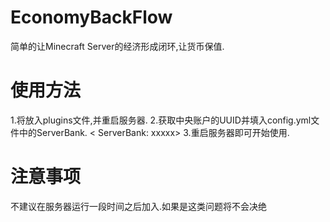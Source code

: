 # EconomyBackFlow
简单的让Minecraft Server的经济形成闭环,让货币保值.
# 使用方法
1.将放入plugins文件,并重启服务器.
2.获取中央账户的UUID并填入config.yml文件中的ServerBank.
< ServerBank: xxxxx>
3.重启服务器即可开始使用.
# 注意事项
不建议在服务器运行一段时间之后加入.如果是这类问题将不会决绝
